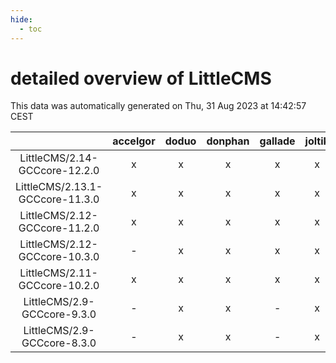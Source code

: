 ```yaml
---
hide:
  - toc
---
```


detailed overview of LittleCMS
==============================


This data was automatically generated on Thu, 31 Aug 2023 at 14:42:57 CEST  

| |accelgor|doduo|donphan|gallade|joltik|skitty|swalot|victini|
| :---: | :---: | :---: | :---: | :---: | :---: | :---: | :---: | :---: |
|LittleCMS/2.14-GCCcore-12.2.0|x|x|x|x|x|x|x|x|
|LittleCMS/2.13.1-GCCcore-11.3.0|x|x|x|x|x|x|x|x|
|LittleCMS/2.12-GCCcore-11.2.0|x|x|x|x|x|x|x|x|
|LittleCMS/2.12-GCCcore-10.3.0|-|x|x|x|x|x|x|x|
|LittleCMS/2.11-GCCcore-10.2.0|x|x|x|x|x|x|x|x|
|LittleCMS/2.9-GCCcore-9.3.0|-|x|x|-|x|x|x|x|
|LittleCMS/2.9-GCCcore-8.3.0|-|x|x|-|x|x|x|x|
